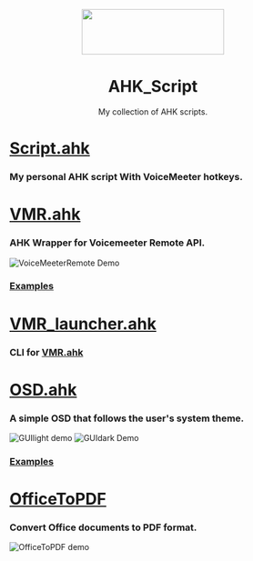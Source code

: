 <p align="center">
  <img width="250" height="80" align="center" src="https://www.autohotkey.com/assets/images/ahk-logo-no-text241x78-160.png">
</p>
<h1 align="center">
  AHK_Script
</h1>
<p align="center">
  My collection of AHK scripts.
</p>

# [Script.ahk](./src/Script.ahk)
  ###  My personal AHK script With VoiceMeeter hotkeys.

# [VMR.ahk](./src/Lib/VMR.ahk)
  ### AHK Wrapper for <a style="text-decoration:none" href="https://www.vb-audio.com/Services/developers.htm">Voicemeeter Remote API</a>.
  ![VoiceMeeterRemote Demo](https://user-images.githubusercontent.com/47293197/68070055-bfea4580-fd60-11e9-825e-3ae075367f5a.gif)
### [**Examples**](https://github.com/SaifAqqad/AHK_Script/blob/c5dbb3c96ec036125261e28b62f3ade15329bf9b/src/Script.ahk#L38)

# [VMR_launcher.ahk](./src/other/VMR_launcher)
  ### CLI for [VMR.ahk](./src/Lib/VMR.ahk) 
# [OSD.ahk](./src/Lib/OSD.ahk)
  ### A simple OSD that follows the user's system theme.
  ![GUIlight demo](https://user-images.githubusercontent.com/47293197/68298049-55067a80-0090-11ea-877c-9f2964873c96.gif) ![GUIdark Demo](https://user-images.githubusercontent.com/47293197/68298037-50da5d00-0090-11ea-854b-54731a5ffcd8.gif)

### [**Examples**](https://github.com/SaifAqqad/AHK_Script/blob/c5dbb3c96ec036125261e28b62f3ade15329bf9b/src/Script.ahk#L39)

# [OfficeToPDF](./src/other/OfficeToPDF)
  ### Convert Office documents to PDF format. 
  ![OfficeToPDF demo](https://user-images.githubusercontent.com/47293197/77193665-8713f880-6ad6-11ea-9f4d-6f2df0773f4f.gif)
